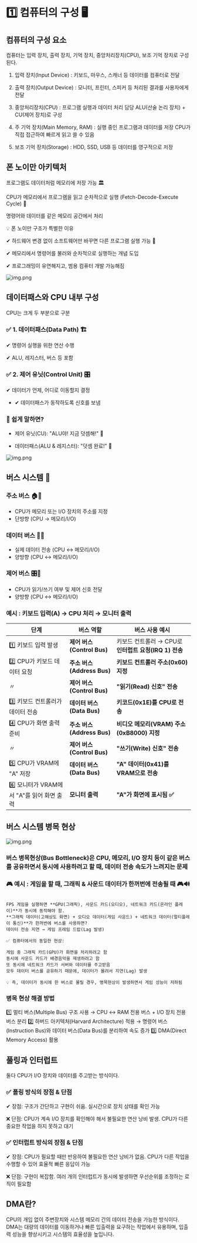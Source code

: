 # 1️⃣ 컴퓨터의 구성 🖥

## 컴퓨터의 구성 요소

컴퓨터는 입력 장치, 출력 장치, 기억 장치, 중앙처리장치(CPU), 보조 기억 장치로 구성된다.

1. 입력 장치(Input Device) :
   키보드, 마우스, 스캐너 등
   데이터를 컴퓨터로 전달

2. 출력 장치(Output Device) : 모니터, 프린터, 스피커 등
   처리된 결과를 사용자에게 전달
3. 중앙처리장치(CPU) : 프로그램 실행과 데이터 처리 담당
   ALU(산술 논리 장치) + CU(제어 장치)로 구성
4. 주 기억 장치(Main Memory, RAM) :
   실행 중인 프로그램과 데이터를 저장
   CPU가 직접 접근하여 빠르게 읽고 쓸 수 있음

5. 보조 기억 장치(Storage) : HDD, SSD, USB 등
   데이터를 영구적으로 저장

## 폰 노이만 아키텍처

프로그램도 데이터처럼 메모리에 저장 가능 🏛️

CPU가 메모리에서 프로그램을 읽고 순차적으로 실행 (Fetch-Decode-Execute Cycle) 🔄

명령어와 데이터를 같은 메모리 공간에서 처리

💡 폰 노이만 구조가 특별한 이유
   
   ✔ 하드웨어 변경 없이 소프트웨어만 바꾸면 다른 프로그램 실행 가능 🎉
   
   ✔ 메모리에서 명령어를 불러와 순차적으로 실행하는 개념 도입
   
   ✔ 프로그래밍이 유연해지고, 범용 컴퓨터 개발 가능해짐

![img.png](assets/img.png)


## 데이터패스와 CPU 내부 구성
CPU는 크게 두 부분으로 구분

### ✅ 1. 데이터패스(Data Path) 🏗️ 
   ✔ 명령어 실행을 위한 연산 수행

   ✔ ALU, 레지스터, 버스 등 포함

### ✅ 2. 제어 유닛(Control Unit) 🎛️

✔ 데이터가 언제, 어디로 이동할지 결정

- ✔ 데이터패스가 동작하도록 신호를 보냄

### 📌 쉽게 말하면?

- 제어 유닛(CU): "ALU야! 지금 덧셈해!" 🎤

- 데이터패스(ALU & 레지스터): "덧셈 완료!" 🧮

![img.png](assets/datapath.png)

## 버스 시스템 🚌
### 주소 버스 🏠📡
- CPU가 메모리 또는 I/O 장치의 주소를 지정
- 단방향 (CPU → 메모리/I/O)
### 데이터 버스 💾🔄	
- 실제 데이터 전송 (CPU ↔ 메모리/I/O)	
- 양방향 (CPU ↔ 메모리/I/O)
### 제어 버스 🎛️🔀	
- CPU가 읽기/쓰기 여부 및 제어 신호 전달	
- 양방향 (CPU ↔ 메모리/I/O)

### 예시 : 키보드 입력(A) → CPU 처리 → 모니터 출력

| 단계 | 버스 역할 | 버스 사용 예시 |
|------|--------------|--------------------|
| 1️⃣ 키보드 입력 발생 | **제어 버스(Control Bus)** | 키보드 컨트롤러 → CPU로 **인터럽트 요청(IRQ 1) 전송** |
| 2️⃣ CPU가 키보드 데이터 요청 | **주소 버스(Address Bus)** | **키보드 컨트롤러 주소(0x60) 지정** |
| 〃 | **제어 버스(Control Bus)** | **"읽기(Read) 신호" 전송** |
| 3️⃣ 키보드 컨트롤러가 데이터 전송 | **데이터 버스(Data Bus)** | **키코드(0x1E)를 CPU로 전송** |
| 4️⃣ CPU가 화면 출력 준비 | **주소 버스(Address Bus)** | **비디오 메모리(VRAM) 주소(0xB8000) 지정** |
| 〃 | **제어 버스(Control Bus)** | **"쓰기(Write) 신호" 전송** |
| 5️⃣ CPU가 VRAM에 "A" 저장 | **데이터 버스(Data Bus)** | **"A" 데이터(0x41)를 VRAM으로 전송** |
| 6️⃣ 모니터가 VRAM에서 "A"를 읽어 화면 출력 | **모니터 출력** | **"A"가 화면에 표시됨 ✅** |

## 버스 시스템 병목 현상
![img.png](assets/bottleneck.png)
### 버스 병목현상(Bus Bottleneck)은 CPU, 메모리, I/O 장치 등이 같은 버스를 공유하면서 동시에 사용하려고 할 때, 데이터 전송 속도가 느려지는 문제

### 🎮 예시 : 게임을 할 때, 그래픽 & 사운드 데이터가 한꺼번에 전송될 때 🎮🔊
``` ✅ 상황:

FPS 게임을 실행하면 **GPU(그래픽), 사운드 카드(오디오), 네트워크 카드(온라인 플레이)**가 동시에 동작해야 함.
**그래픽 데이터(고해상도 화면) + 오디오 데이터(게임 사운드) + 네트워크 데이터(멀티플레이 통신)**가 한꺼번에 버스를 사용하면?
데이터 전송 지연 → 게임 프레임 드랍(Lag 발생)

✅ 컴퓨터에서의 동일한 현상:

게임 중 그래픽 카드(GPU)가 화면을 처리하려고 함
동시에 사운드 카드가 배경음악을 재생하려고 함
또 동시에 네트워크 카드가 서버와 데이터를 주고받음
모두 데이터 버스를 공유하기 때문에, 데이터가 몰려서 지연(Lag) 발생

💡 즉, 데이터가 동시에 한 버스로 몰릴 경우, 병목현상이 발생하면서 게임 성능이 저하됨
```

### 병목 현상 해결 방법
1️⃣ 멀티 버스(Multiple Bus) 구조 사용
→ CPU ↔ RAM 전용 버스 + I/O 장치 전용 버스 분리
2️⃣ 하버드 아키텍처(Harvard Architecture) 적용
→ 명령어 버스(Instruction Bus)와 데이터 버스(Data Bus)를 분리하여 속도 증가
3️⃣ DMA(Direct Memory Access) 활용

## 풀링과 인터럽트
둘다 CPU가 I/O 장치와 데이터를 주고받는 방식이다.
### ✅ 폴링 방식의 장점 & 단점
✔ 장점: 구조가 간단하고 구현이 쉬움. 실시간으로 장치 상태를 확인 가능

❌ 단점: CPU가 계속 I/O 장치를 확인해야 해서 불필요한 연산 낭비 발생. CPU가 다른 중요한 작업을 하지 못하고 대기

### ✅ 인터럽트 방식의 장점 & 단점

✔ 장점: CPU가 필요할 때만 반응하여 불필요한 연산 낭비가 없음. CPU가 다른 작업을 수행할 수 있어 효율적
빠른 응답이 가능

❌ 단점: 구현이 복잡함. 여러 개의 인터럽트가 동시에 발생하면 우선순위를 조정하는 로직이 필요함

## DMA란?
CPU의 개입 없이 주변장치와 시스템 메모리 간의 데이터 전송을 가능한 방식이다. DMA는 대량의 데이터를 이동하거나 빠른 입출력을 요구하는 작업에서 유용하며, 입출력 성능을 향상시키고 시스템의 효율성을 높입니다.


